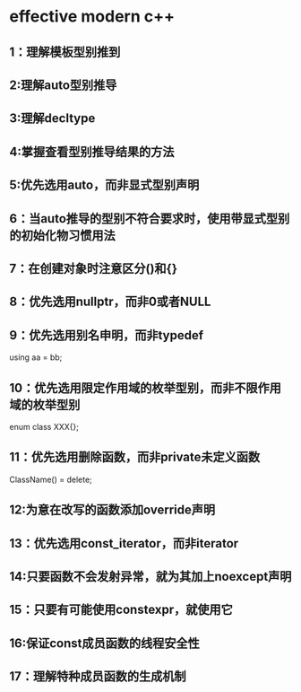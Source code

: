 # effective modern c++

## 1：理解模板型别推到

## 2:理解auto型别推导

## 3:理解decltype

## 4:掌握查看型别推导结果的方法

## 5:优先选用auto，而非显式型别声明

## 6：当auto推导的型别不符合要求时，使用带显式型别的初始化物习惯用法

## 7：在创建对象时注意区分()和{}

## 8：优先选用nullptr，而非0或者NULL

## 9：优先选用别名申明，而非typedef

using aa = bb;

## 10：优先选用限定作用域的枚举型别，而非不限作用域的枚举型别

enum class XXX{};

## 11：优先选用删除函数，而非private未定义函数

ClassName() = delete;

## 12:为意在改写的函数添加override声明

## 13：优先选用const_iterator，而非iterator

## 14:只要函数不会发射异常，就为其加上noexcept声明

## 15：只要有可能使用constexpr，就使用它

## 16:保证const成员函数的线程安全性

## 17：理解特种成员函数的生成机制


